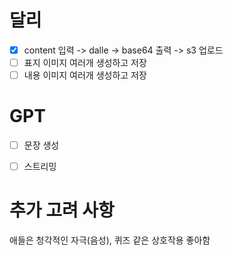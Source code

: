 # 달리
- [x] content 입력 -> dalle -> base64 출력 -> s3 업로드
- [ ] 표지 이미지 여러개 생성하고 저장
- [ ] 내용 이미지 여러개 생성하고 저장

# GPT
- [ ] 문장 생성
- [ ] 스트리밍


# 추가 고려 사항
애들은 청각적인 자극(음성), 퀴즈 같은 상호작용 좋아함